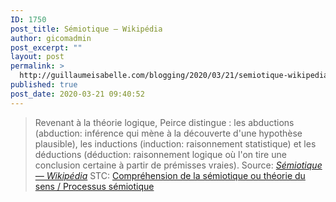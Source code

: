 ```yaml
---
ID: 1750
post_title: Sémiotique — Wikipédia
author: gicomadmin
post_excerpt: ""
layout: post
permalink: >
  http://guillaumeisabelle.com/blogging/2020/03/21/semiotique-wikipedia/
published: true
post_date: 2020-03-21 09:40:52
---
```

> Revenant à la théorie logique, Peirce distingue : les abductions (abduction: inférence qui mène à la découverte d'une hypothèse plausible), les inductions (induction: raisonnement statistique) et les déductions (déduction: raisonnement logique où l'on tire une conclusion certaine à partir de prémisses vraies). Source: *[Sémiotique — Wikipédia][1]* STC: [Compréhension de la sémiotique ou théorie du sens / Processus sémiotique][2]

 [1]: https://fr.wikipedia.org/wiki/S%C3%A9miotique
 [2]: http://afelia.jgwill.com/nc/1070